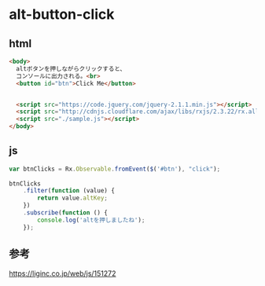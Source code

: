 # alt-button-click

## html
```html
<body>
  altボタンを押しながらクリックすると、
  コンソールに出力される。<br>
  <button id="btn">Click Me</button>


  <script src="https://code.jquery.com/jquery-2.1.1.min.js"></script>
  <script src="http://cdnjs.cloudflare.com/ajax/libs/rxjs/2.3.22/rx.all.js"></script>
  <script src="./sample.js"></script>
</body>
```

## js
```js
var btnClicks = Rx.Observable.fromEvent($('#btn'), "click");
 
btnClicks
    .filter(function (value) {
        return value.altKey;
    })
    .subscribe(function () {
        console.log('altを押しましたね');
    });
```
## 参考
https://liginc.co.jp/web/js/151272